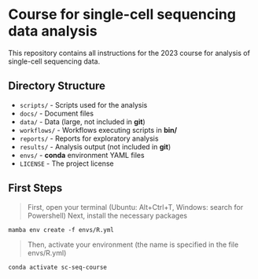 # Course for single-cell sequencing data analysis

This repository contains all instructions for the 2023 course for analysis of single-cell sequencing data.

## Directory Structure

* `scripts/` - Scripts used for the analysis
* `docs/` - Document files
* `data/` - Data (large, not included in **git**)
* `workflows/` - Workflows executing scripts in **bin/**
* `reports/` - Reports for exploratory analysis
* `results/` - Analysis output (not included in **git**)
* `envs/` - **conda** environment YAML files
* `LICENSE` - The project license

## First Steps
> First, open your terminal (Ubuntu: Alt+Ctrl+T, Windows: search for Powershell)
> Next, install the necessary packages
```
mamba env create -f envs/R.yml
```
> Then, activate your environment (the name is specified in the file envs/R.yml)
```
conda activate sc-seq-course
```
